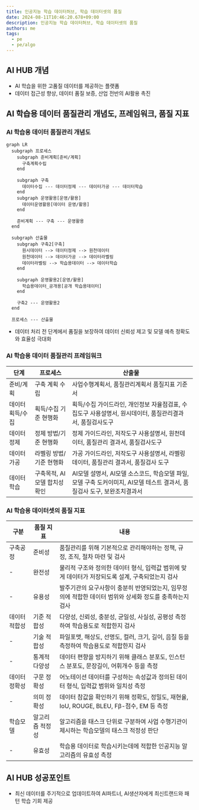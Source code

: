 ```yaml
---
title: 인공지능 학습 데이터허브, 학습 데이터셋의 품질
date: 2024-08-11T10:46:20.678+09:00
description: 인공지능 학습 데이터허브, 학습 데이터셋의 품질
authors: me
tags: 
  - pe
  - pe/algo
---
```


## AI HUB 개념

- AI 학습을 위한 고품질 데이터를 제공하는 플랫폼
- 데이터 접근성 향상, 데이터 품질 보증, 산업 전반의 AI활용 촉진

## AI 학습용 데이터 품질관리 개념도, 프레임워크, 품질 지표

### AI 학습용 데이터 품질관리 개념도

```mermaid
graph LR
  subgraph 프로세스
    subgraph 준비계획[준비/계획]
      구축계획수립
    end

    subgraph 구축
      데이터수집 --- 데이터정제 --- 데이터가공 --- 데이터학습
    end
    subgraph 운영활용[운영/활용]
      데이터운영활용[데이터 운영/활용]
    end

    준비계획 --- 구축 --- 운영활용
  end

  subgraph 산출물
    subgraph 구축2[구축]
      원시데이터 --> 데이터정제 --> 원천데이터
      원천데이터 --> 데이터가공 --> 데이터라벨링
      데이터라벨링 --> 학습용데이터 --> 데이터학습
    end

    subgraph 운영활용2[운영/활용]
      학습용데이터_공개용[공개 학습용데이터]
    end

    구축2 --- 운영활용2
  end

  프로세스 --- 산출물
```

- 데이터 처리 전 단계에서 품질을 보장하여 데이터 신뢰성 제고 및 모델 예측 정확도와 효율성 극대화

### AI 학습용 데이터 품질관리 프레임워크

| 단계 | 프로세스 | 산출물 |
| --- | --- | --- |
| 준비/계획 | 구축 계획 수립 | 사업수행계획서, 품질관리계획서 품질지표 기준서 |
| 데이터획득/수집 | 획득/수집 기준 현행화 | 획득/수집 가이드라인, 개인정보 자율점검표, 수집도구 사용설명서, 원시데이터, 품질관리결과서, 품질검사도구 |
| 데이터정제 | 정제 방법/기준 현행화 | 정제 가이드라인, 저작도구 사용설명서, 원천데이터, 품질관리 결과서, 품질검사도구 |
| 데이터가공 | 라벨링 방법/기준 현행화 | 가공 가이드라인, 저작도구 사용설명서, 라벨링데이터, 품질관리 결과서, 품질검사 도구 |
| 데이터 학습 | 구축목적, AI모델 합치성 확인 | AI모델 설명서, AI모델 소스코드, 학습모델 파일, 모델 구축 도커이미지, AI모델 테스트 결과서, 품질검사 도구, 보완조치결과서 |

### AI 학습용 데이터셋의 품질 지표

| 구분 | 품질 지표 | 내용 |
| --- | --- | --- |
| 구축공정 | 준비성 | 품질관리를 위해 기본적으로 관리해야하는 정책, 규정, 조직, 절차 마련 및 검사 |
| - | 완전성 | 물리적 구조와 정의한 데이터 형식, 입력값 범위에 맞게 데이터가 저장되도록 설계, 구축되었는지 검사 |
| - | 유용성 | 발주기관의 요구사항이 충분히 반영되었는지, 임무정의에 적합한 데이터 범위와 상세화 정도를 충족하는지 검사 |
| 데이터 적합성 | 기준 적합성 | 다양성, 신뢰성, 충분성, 균일성, 사실성, 공평성 측정하여 학습용도로 적합한지 검사 |
| - | 기술 적합성 | 파일포맷, 해상도, 선명도, 컬러, 크기, 길이, 음질 등을 측정하여 학습용도로 적합한지 검사 |
| - | 통계적 다양성 | 데이터 편향을 방지하기 위해 클래스 분포도, 인스턴스 분포도, 문장길이, 어휘개수 등을 측정 |
| 데이터 정확성 | 구문 정확성 | 어노테이션 데이터를 구성하는 속성값과 정의된 데이터 형식, 입력값 범위와 일치성 측정 |
| - | 의미 정확성 | 데이터 참값을 확인하기 위해 정확도, 정밀도, 재현율, IoU, ROUGE, BLEU, Fβ-점수, EM 등 측정 |
| 학습모델 | 알고리즘 적정성 | 알고리즘을 태스크 단위로 구분하여 사업 수행기관이 제시하는 학습모델의 태스크 적정성 판단 |
| - | 유효성 | 학습용 데이터로 학습시키는데에 적합한 인공지능 알고리즘의 유효성 측정 |

## AI HUB 성공포인트

- 최신 데이터를 주기적으로 업데이트하여 AI파트너, AI생산자에게 최신트랜드와 패턴 학습 기회 제공
